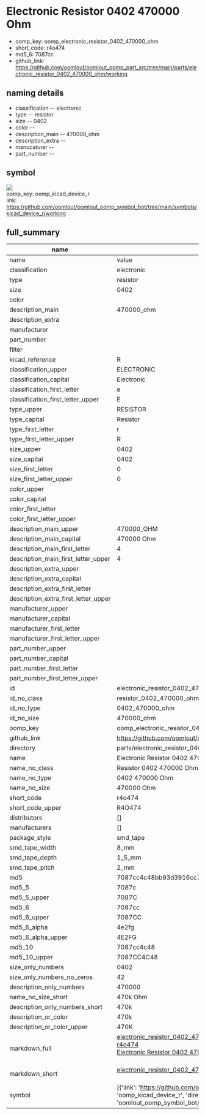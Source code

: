 # Electronic Resistor 0402 470000 Ohm

  
* oomp_key: oomp_electronic_resistor_0402_470000_ohm 
* short_code: r4o474
* md5_6: 7087cc  
* github_link: https://github.com/oomlout/oomlout_oomp_part_src/tree/main/parts/electronic_resistor_0402_470000_ohm/working  
## naming details
* classification -- electronic
* type -- resistor
* size -- 0402
* color -- 
* description_main -- 470000_ohm
* description_extra -- 
* manucaturer -- 
* part_number -- 



## symbol

![](symbol/{index}}/working/working_600.png)  
oomp_key: oomp_kicad_device_r  
link: https://github.com/oomlout/oomlout_oomp_symbol_bot/tree/main/symbols/kicad_device_r/working  


## full_summary
| name | value | 
| --- | --- | 
| name | value | 
| classification | electronic | 
| type | resistor | 
| size | 0402 | 
| color |  | 
| description_main | 470000_ohm | 
| description_extra |  | 
| manufacturer |  | 
| part_number |  | 
| filter |  | 
| kicad_reference | R | 
| classification_upper | ELECTRONIC | 
| classification_capital | Electronic | 
| classification_first_letter | e | 
| classification_first_letter_upper | E | 
| type_upper | RESISTOR | 
| type_capital | Resistor | 
| type_first_letter | r | 
| type_first_letter_upper | R | 
| size_upper | 0402 | 
| size_capital | 0402 | 
| size_first_letter | 0 | 
| size_first_letter_upper | 0 | 
| color_upper |  | 
| color_capital |  | 
| color_first_letter |  | 
| color_first_letter_upper |  | 
| description_main_upper | 470000_OHM | 
| description_main_capital | 470000 Ohm | 
| description_main_first_letter | 4 | 
| description_main_first_letter_upper | 4 | 
| description_extra_upper |  | 
| description_extra_capital |  | 
| description_extra_first_letter |  | 
| description_extra_first_letter_upper |  | 
| manufacturer_upper |  | 
| manufacturer_capital |  | 
| manufacturer_first_letter |  | 
| manufacturer_first_letter_upper |  | 
| part_number_upper |  | 
| part_number_capital |  | 
| part_number_first_letter |  | 
| part_number_first_letter_upper |  | 
| id | electronic_resistor_0402_470000_ohm | 
| id_no_class | resistor_0402_470000_ohm | 
| id_no_type | 0402_470000_ohm | 
| id_no_size | 470000_ohm | 
| oomp_key | oomp_electronic_resistor_0402_470000_ohm | 
| github_link | https://github.com/oomlout/oomlout_oomp_part_src/tree/main/parts/electronic_resistor_0402_470000_ohm/working | 
| directory | parts/electronic_resistor_0402_470000_ohm | 
| name | Electronic Resistor 0402 470000 Ohm | 
| name_no_class | Resistor 0402 470000 Ohm | 
| name_no_type | 0402 470000 Ohm | 
| name_no_size | 470000 Ohm | 
| short_code | r4o474 | 
| short_code_upper | R4O474 | 
| distributors | [] | 
| manufacturers | [] | 
| package_style | smd_tape | 
| smd_tape_width | 8_mm | 
| smd_tape_depth | 1_5_mm | 
| smd_tape_pitch | 2_mm | 
| md5 | 7087cc4c48bb93d3916cc74c1a10975f | 
| md5_5 | 7087c | 
| md5_5_upper | 7087C | 
| md5_6 | 7087cc | 
| md5_6_upper | 7087CC | 
| md5_6_alpha | 4e2fg | 
| md5_6_alpha_upper | 4E2FG | 
| md5_10 | 7087cc4c48 | 
| md5_10_upper | 7087CC4C48 | 
| size_only_numbers | 0402 | 
| size_only_numbers_no_zeros | 42 | 
| description_only_numbers | 470000 | 
| name_no_size_short | 470k Ohm | 
| description_only_numbers_short | 470k | 
| description_or_color | 470k | 
| description_or_color_upper | 470K | 
| markdown_full | [electronic_resistor_0402_470000_ohm](https://github.com/oomlout/oomlout_oomp_part_src/tree/main/parts/electronic_resistor_0402_470000_ohm/working)<br>[r4o474](https://github.com/oomlout/oomlout_oomp_part_src/tree/main/parts/electronic_resistor_0402_470000_ohm/working)<br>[Electronic Resistor 0402 470000 Ohm](https://github.com/oomlout/oomlout_oomp_part_src/tree/main/parts/electronic_resistor_0402_470000_ohm/working)<br><br> | 
| markdown_short | [electronic_resistor_0402_470000_ohm](https://github.com/oomlout/oomlout_oomp_part_src/tree/main/parts/electronic_resistor_0402_470000_ohm/working)<br><br> | 
| symbol | [{'link': 'https://github.com/oomlout/oomlout_oomp_symbol_bot/tree/main/symbols/kicad_device_r', 'oomp_key': 'oomp_kicad_device_r', 'directory': 'oomlout_oomp_symbol_bot/symbols/kicad_device_r//working/working.kicad_sym', 'index': 0}] | 
